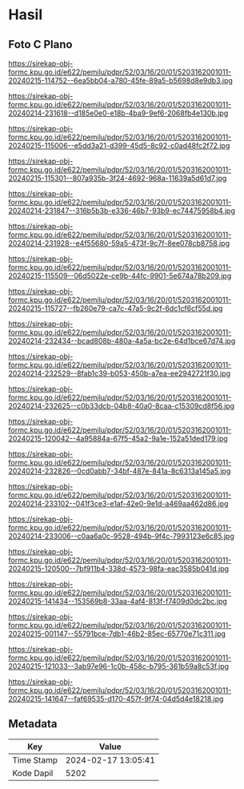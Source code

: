 # Hasil

## Foto C Plano

https://sirekap-obj-formc.kpu.go.id/e622/pemilu/pdpr/52/03/16/20/01/5203162001011-20240215-114752--6ea5bb04-a780-45fe-89a5-b5698d8e9db3.jpg

https://sirekap-obj-formc.kpu.go.id/e622/pemilu/pdpr/52/03/16/20/01/5203162001011-20240214-231618--d185e0e0-e18b-4ba9-9ef6-2068fb4e130b.jpg

https://sirekap-obj-formc.kpu.go.id/e622/pemilu/pdpr/52/03/16/20/01/5203162001011-20240215-115006--e5dd3a21-d399-45d5-8c92-c0ad48fc2f72.jpg

https://sirekap-obj-formc.kpu.go.id/e622/pemilu/pdpr/52/03/16/20/01/5203162001011-20240215-115301--807a935b-3f24-4692-968a-11639a5d61d7.jpg

https://sirekap-obj-formc.kpu.go.id/e622/pemilu/pdpr/52/03/16/20/01/5203162001011-20240214-231847--316b5b3b-e336-46b7-93b9-ec74475958b4.jpg

https://sirekap-obj-formc.kpu.go.id/e622/pemilu/pdpr/52/03/16/20/01/5203162001011-20240214-231928--e4f55680-59a5-473f-9c7f-8ee078cb8758.jpg

https://sirekap-obj-formc.kpu.go.id/e622/pemilu/pdpr/52/03/16/20/01/5203162001011-20240215-115509--06d5022e-ce9b-44fc-9901-5e674a78b209.jpg

https://sirekap-obj-formc.kpu.go.id/e622/pemilu/pdpr/52/03/16/20/01/5203162001011-20240215-115727--fb260e79-ca7c-47a5-9c2f-6dc1cf6cf55d.jpg

https://sirekap-obj-formc.kpu.go.id/e622/pemilu/pdpr/52/03/16/20/01/5203162001011-20240214-232434--bcad808b-480a-4a5a-bc2e-64d1bce67d74.jpg

https://sirekap-obj-formc.kpu.go.id/e622/pemilu/pdpr/52/03/16/20/01/5203162001011-20240214-232529--8fab1c39-b053-450b-a7ea-ee2942721f30.jpg

https://sirekap-obj-formc.kpu.go.id/e622/pemilu/pdpr/52/03/16/20/01/5203162001011-20240214-232625--c0b33dcb-04b8-40a0-8caa-c15309cd8f56.jpg

https://sirekap-obj-formc.kpu.go.id/e622/pemilu/pdpr/52/03/16/20/01/5203162001011-20240215-120042--4a95884a-67f5-45a2-9a1e-152a51ded179.jpg

https://sirekap-obj-formc.kpu.go.id/e622/pemilu/pdpr/52/03/16/20/01/5203162001011-20240214-232826--0cd0abb7-34bf-487e-841a-8c6313a145a5.jpg

https://sirekap-obj-formc.kpu.go.id/e622/pemilu/pdpr/52/03/16/20/01/5203162001011-20240214-233102--041f3ce3-e1af-42e0-9e1d-a469aa462d86.jpg

https://sirekap-obj-formc.kpu.go.id/e622/pemilu/pdpr/52/03/16/20/01/5203162001011-20240214-233006--c0aa6a0c-9528-494b-9f4c-7993123e6c85.jpg

https://sirekap-obj-formc.kpu.go.id/e622/pemilu/pdpr/52/03/16/20/01/5203162001011-20240215-120500--7bf911b4-338d-4573-98fa-eac3585b041d.jpg

https://sirekap-obj-formc.kpu.go.id/e622/pemilu/pdpr/52/03/16/20/01/5203162001011-20240215-141434--153569b8-33aa-4af4-813f-f7409d0dc2bc.jpg

https://sirekap-obj-formc.kpu.go.id/e622/pemilu/pdpr/52/03/16/20/01/5203162001011-20240215-001147--55791bce-7db1-46b2-85ec-65770e71c311.jpg

https://sirekap-obj-formc.kpu.go.id/e622/pemilu/pdpr/52/03/16/20/01/5203162001011-20240215-121033--3ab97e96-1c0b-458c-b795-361b59a8c53f.jpg

https://sirekap-obj-formc.kpu.go.id/e622/pemilu/pdpr/52/03/16/20/01/5203162001011-20240215-141647--faf69535-d170-457f-9f74-04d5d4e18218.jpg


## Metadata

| Key        | Value               |
| ---------- | ------------------- |
| Time Stamp | 2024-02-17 13:05:41 |
| Kode Dapil | 5202                |



